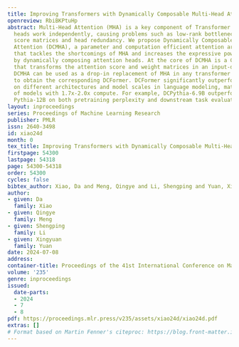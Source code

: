 ```yaml
---
title: Improving Transformers with Dynamically Composable Multi-Head Attention
openreview: RbiBKPtuHp
abstract: Multi-Head Attention (MHA) is a key component of Transformer. In MHA, attention
  heads work independently, causing problems such as low-rank bottleneck of attention
  score matrices and head redundancy. We propose Dynamically Composable Multi-Head
  Attention (DCMHA), a parameter and computation efficient attention architecture
  that tackles the shortcomings of MHA and increases the expressive power of the model
  by dynamically composing attention heads. At the core of DCMHA is a Compose function
  that transforms the attention score and weight matrices in an input-dependent way.
  DCMHA can be used as a drop-in replacement of MHA in any transformer architecture
  to obtain the corresponding DCFormer. DCFormer significantly outperforms Transformer
  on different architectures and model scales in language modeling, matching the performance
  of models with 1.7x-2.0x compute. For example, DCPythia-6.9B outperforms open source
  Pythia-12B on both pretraining perplexity and downstream task evaluation.
layout: inproceedings
series: Proceedings of Machine Learning Research
publisher: PMLR
issn: 2640-3498
id: xiao24d
month: 0
tex_title: Improving Transformers with Dynamically Composable Multi-Head Attention
firstpage: 54300
lastpage: 54318
page: 54300-54318
order: 54300
cycles: false
bibtex_author: Xiao, Da and Meng, Qingye and Li, Shengping and Yuan, Xingyuan
author:
- given: Da
  family: Xiao
- given: Qingye
  family: Meng
- given: Shengping
  family: Li
- given: Xingyuan
  family: Yuan
date: 2024-07-08
address:
container-title: Proceedings of the 41st International Conference on Machine Learning
volume: '235'
genre: inproceedings
issued:
  date-parts:
  - 2024
  - 7
  - 8
pdf: https://proceedings.mlr.press/v235/assets/xiao24d/xiao24d.pdf
extras: []
# Format based on Martin Fenner's citeproc: https://blog.front-matter.io/posts/citeproc-yaml-for-bibliographies/
---
```

